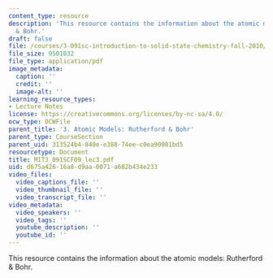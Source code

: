 ```yaml
---
content_type: resource
description: 'This resource contains the information about the atomic models: Rutherford
  & Bohr.'
draft: false
file: /courses/3-091sc-introduction-to-solid-state-chemistry-fall-2010/d675a42616a8d9aa0071a682b434e233_MIT3_091SCF09_lec3.pdf
file_size: 9501032
file_type: application/pdf
image_metadata:
  caption: ''
  credit: ''
  image-alt: ''
learning_resource_types:
- Lecture Notes
license: https://creativecommons.org/licenses/by-nc-sa/4.0/
ocw_type: OCWFile
parent_title: '3. Atomic Models: Rutherford & Bohr'
parent_type: CourseSection
parent_uid: 313524b4-840e-e388-74ee-c0ea90001bd5
resourcetype: Document
title: MIT3_091SCF09_lec3.pdf
uid: d675a426-16a8-d9aa-0071-a682b434e233
video_files:
  video_captions_file: ''
  video_thumbnail_file: ''
  video_transcript_file: ''
video_metadata:
  video_speakers: ''
  video_tags: ''
  youtube_description: ''
  youtube_id: ''
---
```

This resource contains the information about the atomic models: Rutherford & Bohr.